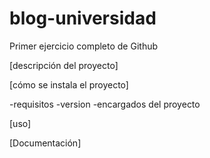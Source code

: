 # blog-universidad
Primer ejercicio completo de Github

[descripción del proyecto]

[cómo se instala el proyecto]

-requisitos
-version
-encargados del proyecto

[uso]

[Documentación]
